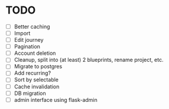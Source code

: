 # TODO
- [ ] Better caching
- [ ] Import
- [ ] Edit journey
- [ ] Pagination
- [ ] Account deletion
- [ ] Cleanup, split into (at least) 2 blueprints, rename project, etc.
- [ ] Migrate to postgres
- [ ] Add recurring?
- [ ] Sort by selectable
- [ ] Cache invalidation
- [ ] DB migration
- [ ] admin interface using flask-admin